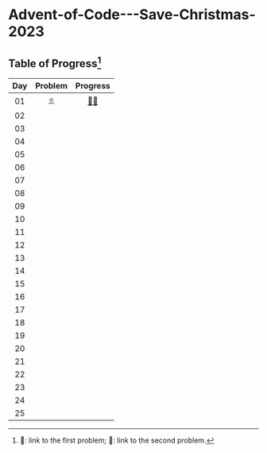 # Advent-of-Code---Save-Christmas-2023

## Table of Progress[^1]
|Day|Problem|Progress|
|:---:|:---:|:---:|
|01|[:star:](https://adventofcode.com/2023/day/1)|[:rabbit:](https://github.com/Mushi0/Advent-of-Code---Save-Christmas-2023/blob/main/Python/D1_1.py)[:bear:](https://github.com/Mushi0/Advent-of-Code---Save-Christmas-2023/blob/main/Python/D1_2.py)|
|02|||
|03|||
|04|||
|05|||
|06|||
|07|||
|08|||
|09|||
|10|||
|11|||
|12|||
|13|||
|14|||
|15|||
|16|||
|17|||
|18|||
|19|||
|20|||
|21|||
|22|||
|23|||
|24|||
|25|||

[^1]: :rabbit:: link to the first problem; :bear:: link to the second problem. 
